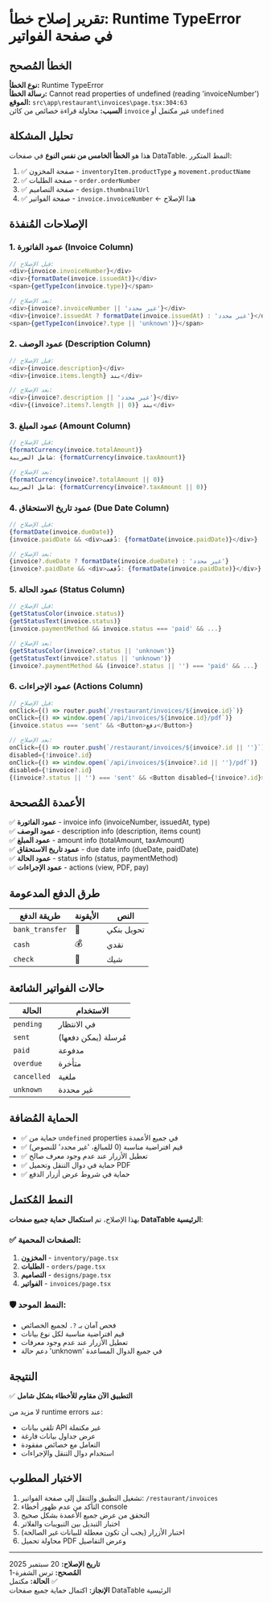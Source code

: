 # تقرير إصلاح خطأ: Runtime TypeError في صفحة الفواتير

## الخطأ المُصحح

**نوع الخطأ:** Runtime TypeError  
**رسالة الخطأ:** Cannot read properties of undefined (reading 'invoiceNumber')  
**الموقع:** `src\app\restaurant\invoices\page.tsx:304:63`  
**السبب:** محاولة قراءة خصائص من كائن `invoice` غير مكتمل أو `undefined`

## تحليل المشكلة

هذا هو **الخطأ الخامس من نفس النوع** في صفحات DataTable. النمط المتكرر:
1. ✅ صفحة المخزون - `inventoryItem.productType` و `movement.productName`
2. ✅ صفحة الطلبات - `order.orderNumber`
3. ✅ صفحة التصاميم - `design.thumbnailUrl`
4. ✅ صفحة الفواتير - `invoice.invoiceNumber` ← هذا الإصلاح

## الإصلاحات المُنفذة

### 1. عمود الفاتورة (Invoice Column)
```typescript
// قبل الإصلاح:
<div>{invoice.invoiceNumber}</div>
<div>{formatDate(invoice.issuedAt)}</div>
<span>{getTypeIcon(invoice.type)}</span>

// بعد الإصلاح:
<div>{invoice?.invoiceNumber || 'غير محدد'}</div>
<div>{invoice?.issuedAt ? formatDate(invoice.issuedAt) : 'غير محدد'}</div>
<span>{getTypeIcon(invoice?.type || 'unknown')}</span>
```

### 2. عمود الوصف (Description Column)
```typescript
// قبل الإصلاح:
<div>{invoice.description}</div>
<div>{invoice.items.length} بند</div>

// بعد الإصلاح:
<div>{invoice?.description || 'غير محدد'}</div>
<div>{(invoice?.items?.length || 0)} بند</div>
```

### 3. عمود المبلغ (Amount Column)
```typescript
// قبل الإصلاح:
{formatCurrency(invoice.totalAmount)}
شامل الضريبة: {formatCurrency(invoice.taxAmount)}

// بعد الإصلاح:
{formatCurrency(invoice?.totalAmount || 0)}
شامل الضريبة: {formatCurrency(invoice?.taxAmount || 0)}
```

### 4. عمود تاريخ الاستحقاق (Due Date Column)
```typescript
// قبل الإصلاح:
{formatDate(invoice.dueDate)}
{invoice.paidDate && <div>دُفعت: {formatDate(invoice.paidDate)}</div>}

// بعد الإصلاح:
{invoice?.dueDate ? formatDate(invoice.dueDate) : 'غير محدد'}
{invoice?.paidDate && <div>دُفعت: {formatDate(invoice.paidDate)}</div>}
```

### 5. عمود الحالة (Status Column)
```typescript
// قبل الإصلاح:
{getStatusColor(invoice.status)}
{getStatusText(invoice.status)}
{invoice.paymentMethod && invoice.status === 'paid' && ...}

// بعد الإصلاح:
{getStatusColor(invoice?.status || 'unknown')}
{getStatusText(invoice?.status || 'unknown')}
{invoice?.paymentMethod && (invoice?.status || '') === 'paid' && ...}
```

### 6. عمود الإجراءات (Actions Column)
```typescript
// قبل الإصلاح:
onClick={() => router.push(`/restaurant/invoices/${invoice.id}`)}
onClick={() => window.open(`/api/invoices/${invoice.id}/pdf`)}
{invoice.status === 'sent' && <Button>دفع</Button>}

// بعد الإصلاح:
onClick={() => router.push(`/restaurant/invoices/${invoice?.id || ''}`)}
disabled={!invoice?.id}
onClick={() => window.open(`/api/invoices/${invoice?.id || ''}/pdf`)}
disabled={!invoice?.id}
{(invoice?.status || '') === 'sent' && <Button disabled={!invoice?.id}>دفع</Button>}
```

## الأعمدة المُصححة

✅ **عمود الفاتورة** - invoice info (invoiceNumber, issuedAt, type)  
✅ **عمود الوصف** - description info (description, items count)  
✅ **عمود المبلغ** - amount info (totalAmount, taxAmount)  
✅ **عمود تاريخ الاستحقاق** - due date info (dueDate, paidDate)  
✅ **عمود الحالة** - status info (status, paymentMethod)  
✅ **عمود الإجراءات** - actions (view, PDF, pay)  

## طرق الدفع المدعومة

| طريقة الدفع | الأيقونة | النص |
|------------|--------|-----|
| `bank_transfer` | 🏦 | تحويل بنكي |
| `cash` | 💰 | نقدي |
| `check` | 📝 | شيك |

## حالات الفواتير الشائعة

| الحالة | الاستخدام |
|-------|----------|
| `pending` | في الانتظار |
| `sent` | مُرسلة (يمكن دفعها) |
| `paid` | مدفوعة |
| `overdue` | متأخرة |
| `cancelled` | ملغية |
| `unknown` | غير محددة |

## الحماية المُضافة

- ✅ حماية من `undefined` properties في جميع الأعمدة
- ✅ قيم افتراضية مناسبة (0 للمبالغ، 'غير محدد' للنصوص)
- ✅ تعطيل الأزرار عند عدم وجود معرف صالح
- ✅ حماية في دوال التنقل وتحميل PDF
- ✅ حماية في شروط عرض أزرار الدفع

## النمط المُكتمل

بهذا الإصلاح، تم **استكمال حماية جميع صفحات DataTable الرئيسية**:

### ✅ الصفحات المحمية:
1. **المخزون** - `inventory/page.tsx`
2. **الطلبات** - `orders/page.tsx`  
3. **التصاميم** - `designs/page.tsx`
4. **الفواتير** - `invoices/page.tsx`

### 🛡️ النمط الموحد:
- فحص آمان بـ `?.` لجميع الخصائص
- قيم افتراضية مناسبة لكل نوع بيانات
- تعطيل الأزرار عند عدم وجود معرفات
- دعم حالة 'unknown' في جميع الدوال المساعدة

## النتيجة

✅ **التطبيق الآن مقاوم للأخطاء بشكل شامل**

لا مزيد من runtime errors عند:
- تلقي بيانات API غير مكتملة
- عرض جداول بيانات فارغة
- التعامل مع خصائص مفقودة
- استخدام دوال التنقل والإجراءات

## الاختبار المطلوب

1. تشغيل التطبيق والتنقل إلى صفحة الفواتير: `/restaurant/invoices`
2. التأكد من عدم ظهور أخطاء console
3. التحقق من عرض جميع الأعمدة بشكل صحيح
4. اختبار التبديل بين التبويبات والفلاتر
5. اختبار الأزرار (يجب أن تكون معطلة للبيانات غير الصالحة)
6. محاولة تحميل PDF وعرض التفاصيل

---

**تاريخ الإصلاح:** 20 سبتمبر 2025  
**المُصحح:** ترس الشفرة-1  
**الحالة:** مكتمل ✅  
**الإنجاز:** اكتمال حماية جميع صفحات DataTable الرئيسية
